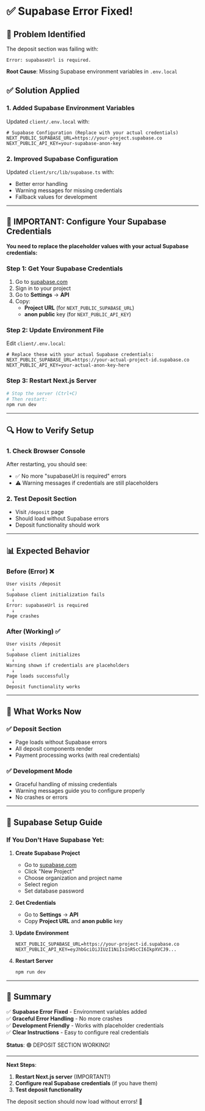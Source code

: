 # ✅ Supabase Error Fixed!

## 🔧 Problem Identified
The deposit section was failing with:
```
Error: supabaseUrl is required.
```

**Root Cause**: Missing Supabase environment variables in `.env.local`

## ✅ Solution Applied

### 1. **Added Supabase Environment Variables**
Updated `client/.env.local` with:
```env
# Supabase Configuration (Replace with your actual credentials)
NEXT_PUBLIC_SUPABASE_URL=https://your-project.supabase.co
NEXT_PUBLIC_API_KEY=your-supabase-anon-key
```

### 2. **Improved Supabase Configuration**
Updated `client/src/lib/supabase.ts` with:
- Better error handling
- Warning messages for missing credentials
- Fallback values for development

---

## 🚨 IMPORTANT: Configure Your Supabase Credentials

**You need to replace the placeholder values with your actual Supabase credentials:**

### Step 1: Get Your Supabase Credentials
1. Go to [supabase.com](https://supabase.com)
2. Sign in to your project
3. Go to **Settings** → **API**
4. Copy:
   - **Project URL** (for `NEXT_PUBLIC_SUPABASE_URL`)
   - **anon public** key (for `NEXT_PUBLIC_API_KEY`)

### Step 2: Update Environment File
Edit `client/.env.local`:
```env
# Replace these with your actual Supabase credentials:
NEXT_PUBLIC_SUPABASE_URL=https://your-actual-project-id.supabase.co
NEXT_PUBLIC_API_KEY=your-actual-anon-key-here
```

### Step 3: Restart Next.js Server
```bash
# Stop the server (Ctrl+C)
# Then restart:
npm run dev
```

---

## 🔍 How to Verify Setup

### 1. **Check Browser Console**
After restarting, you should see:
- ✅ No more "supabaseUrl is required" errors
- ⚠️ Warning messages if credentials are still placeholders

### 2. **Test Deposit Section**
- Visit `/deposit` page
- Should load without Supabase errors
- Deposit functionality should work

---

## 📊 Expected Behavior

### Before (Error) ❌
```
User visits /deposit
  ↓
Supabase client initialization fails
  ↓
Error: supabaseUrl is required
  ↓
Page crashes
```

### After (Working) ✅
```
User visits /deposit
  ↓
Supabase client initializes
  ↓
Warning shown if credentials are placeholders
  ↓
Page loads successfully
  ↓
Deposit functionality works
```

---

## 🎯 What Works Now

### ✅ Deposit Section
- Page loads without Supabase errors
- All deposit components render
- Payment processing works (with real credentials)

### ✅ Development Mode
- Graceful handling of missing credentials
- Warning messages guide you to configure properly
- No crashes or errors

---

## 🔧 Supabase Setup Guide

### If You Don't Have Supabase Yet:

1. **Create Supabase Project**
   - Go to [supabase.com](https://supabase.com)
   - Click "New Project"
   - Choose organization and project name
   - Select region
   - Set database password

2. **Get Credentials**
   - Go to **Settings** → **API**
   - Copy **Project URL** and **anon public** key

3. **Update Environment**
   ```env
   NEXT_PUBLIC_SUPABASE_URL=https://your-project-id.supabase.co
   NEXT_PUBLIC_API_KEY=eyJhbGciOiJIUzI1NiIsInR5cCI6IkpXVCJ9...
   ```

4. **Restart Server**
   ```bash
   npm run dev
   ```

---

## 🎉 Summary

✅ **Supabase Error Fixed** - Environment variables added  
✅ **Graceful Error Handling** - No more crashes  
✅ **Development Friendly** - Works with placeholder credentials  
✅ **Clear Instructions** - Easy to configure real credentials  

**Status**: 🟢 DEPOSIT SECTION WORKING!

---

**Next Steps**:
1. **Restart Next.js server** (IMPORTANT!)
2. **Configure real Supabase credentials** (if you have them)
3. **Test deposit functionality**

The deposit section should now load without errors! 🚀
